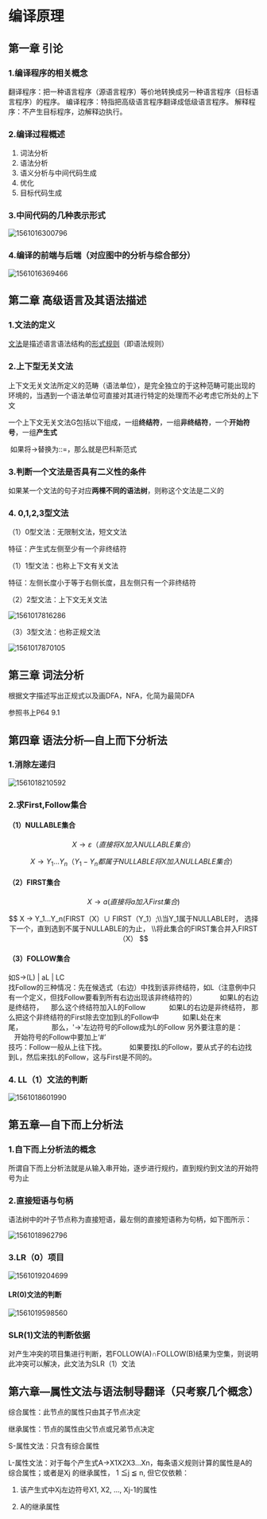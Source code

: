 # 编译原理

## 第一章 引论

### 1.编译程序的相关概念

​	翻译程序：把一种语言程序（源语言程序）等价地转换成另一种语言程序（目标语言程序）的程序。
	编译程序：特指把高级语言程序翻译成低级语言程序。
	解释程序：不产生目标程序，边解释边执行。

### 2.编译过程概述

1. 词法分析
2. 语法分析
3. 语义分析与中间代码生成
4. 优化
5. 目标代码生成

### 3.中间代码的几种表示形式

![1561016300796](C:\Users\Administrator\AppData\Local\Temp\1561016300796.png)

### 4.编译的前端与后端（对应图中的分析与综合部分）

![1561016369466](C:\Users\Administrator\AppData\Local\Temp\1561016369466.png)

## 第二章 高级语言及其语法描述

### 1.文法的定义

<u>文法</u>是描述语言语法结构的<u>形式规则</u>（即语法规则）

### 2.上下型无关文法

​	上下文无关文法所定义的范畴（语法单位），是完全独立的于这种范畴可能出现的环境的，当遇到一个语法单位可直接对其进行特定的处理而不必考虑它所处的上下文

​	一个上下文无关文法G包括以下组成，一组**终结符**，一组**非终结符**，一个**开始符号**，一组**产生式**

​	如果将->替换为::=，那么就是巴科斯范式

### 3.判断一个文法是否具有二义性的条件

如果某一个文法的句子对应**两棵不同的语法树**，则称这个文法是二义的

### 4. 0,1,2,3型文法

（1）0型文法：无限制文法，短文文法

特征：产生式左侧至少有一个非终结符

（1）1型文法：也称上下文有关文法

特征：左侧长度小于等于右侧长度，且左侧只有一个非终结符

（2）2型文法：上下文无关文法

![1561017816286](C:\Users\Administrator\AppData\Local\Temp\1561017816286.png)

（3）3型文法：也称正规文法

![1561017870105](C:\Users\Administrator\AppData\Local\Temp\1561017870105.png)

## 第三章 词法分析

根据文字描述写出正规式以及画DFA，NFA，化简为最简DFA

参照书上P64 9.1

## 第四章 语法分析—自上而下分析法

### 1.消除左递归

![1561018210592](C:\Users\Administrator\AppData\Local\Temp\1561018210592.png)

### 2.求First,Follow集合

#### （1）NULLABLE集合

$$
X → ε （直接将X加入NULLABLE集合）
$$

$$
X → Y_1...Y_n（Y_1-Y_n都属于NULLABLE  将X加入NULLABLE集合）
$$

#### （2）FIRST集合

$$
X → a(直接将a加入First集合)
$$

$$
X → Y_1...Y_n(FIRST（X）∪ FIRST（Y_1）;\\当Y_1属于NULLABLE时，
选择下一个，直到选到不属于NULLABLE的为止， \\将此集合的FIRST集合并入FIRST（X）
$$

#### （3）FOLLOW集合

如S->(L) | aL | LC   
找Follow的三种情况：先在候选式（右边）中找到该非终结符，如L（注意例中只有一个定义，但找Follow要看到所有右边出现该非终结符的）
           如果L的右边是终结符，    那么这个终结符加入L的Follow
           如果L的右边是非终结符， 那么把这个非终结符的First除去空加到L的Follow中
           如果L处在末尾，               那么，'->'左边符号的Follow成为L的Follow
另外要注意的是：
           开始符号的Follow中要加上‘#’        
技巧：Follow一般从上往下找。
           如果要找L的Follow，要从式子的右边找到L，然后来找L的Follow，这与First是不同的。

### 4. LL（1）文法的判断

![1561018601990](C:\Users\Administrator\AppData\Local\Temp\1561018601990.png)

## 第五章—自下而上分析法

### 1.自下而上分析法的概念

所谓自下而上分析法就是从输入串开始，逐步进行规约，直到规约到文法的开始符号为止

### 2.直接短语与句柄

语法树中的叶子节点称为直接短语，最左侧的直接短语称为句柄，如下图所示：

![1561018962796](C:\Users\Administrator\AppData\Local\Temp\1561018962796.png)

### 3.LR（0）项目

![1561019204699](C:\Users\Administrator\AppData\Local\Temp\1561019204699.png)

#### LR(0)文法的判断

![1561019598560](C:\Users\Administrator\AppData\Local\Temp\1561019598560.png)

### SLR(1)文法的判断依据

对产生冲突的项目集进行判断，若FOLLOW(A)∩FOLLOW(B)结果为空集，则说明此冲突可以解决，此文法为SLR（1）文法

## 第六章—属性文法与语法制导翻译（只考察几个概念）

综合属性：此节点的属性只由其子节点决定

继承属性：节点的属性由父节点或兄弟节点决定

S-属性文法：只含有综合属性

L-属性文法：对于每个产生式A->X1X2X3...Xn，每条语义规则计算的属性是A的综合属性；或者是Xj 的继承属性， 1 ≦j ≦ n, 但它仅依赖：

1. 该产生式中Xj左边符号X1, X2, …, Xj-1的属性

2. A的继承属性

